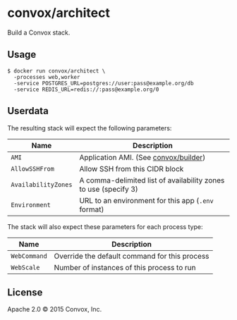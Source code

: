# convox/architect

Build a Convox stack.

## Usage

    $ docker run convox/architect \
      -processes web,worker
      -service POSTGRES_URL=postgres://user:pass@example.org/db
      -service REDIS_URL=redis://:pass@example.org/0

## Userdata

The resulting stack will expect the following parameters:

| Name                | Description                                                                |
|---------------------|----------------------------------------------------------------------------|
| `AMI`               | Application AMI. (See [convox/builder](https://github.com/convox/builder)) |
| `AllowSSHFrom`      | Allow SSH from this CIDR block                                             |
| `AvailabilityZones` | A comma-delimited list of availability zones to use (specify 3)            |
| `Environment`       | URL to an  environment for this app (`.env` format)                        |


The stack will also expect these parameters for each process type:

| Name                | Description                                   |
|---------------------|-----------------------------------------------|
| `WebCommand`        | Override the default command for this process |
| `WebScale`          | Number of instances of this process to run    |

## License

Apache 2.0 &copy; 2015 Convox, Inc.